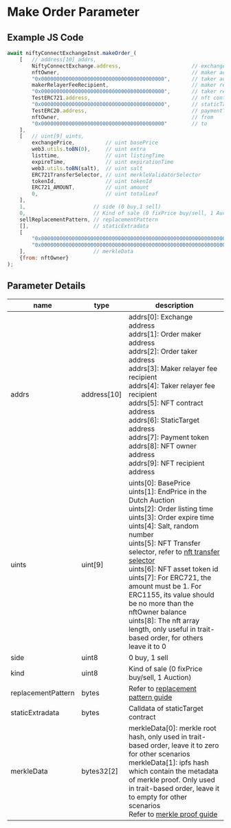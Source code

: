 # Make Order Parameter 

## Example JS Code
```js
await niftyConnectExchangeInst.makeOrder_(
    [   // address[10] addrs,
        NiftyConnectExchange.address,                       // exchange address
        nftOwner,                                           // maker address
        "0x0000000000000000000000000000000000000000",       // taker address
        makerRelayerFeeRecipient,                           // maker relayer fee recipient
        "0x0000000000000000000000000000000000000000",       // taker relayer fee recipient
        TestERC721.address,                                 // nft contract address
        "0x0000000000000000000000000000000000000000",       // staticTarget
        TestERC20.address,                                  // paymentToken
        nftOwner,                                           // from
        "0x0000000000000000000000000000000000000000"        // to
    ],
    [   // uint[9] uints,
        exchangePrice,          // uint basePrice
        web3.utils.toBN(0),     // uint extra
        listtime,               // uint listingTime
        expireTime,             // uint expirationTime
        web3.utils.toBN(salt),  // uint salt
        ERC721TransferSelector, // uint merkleValidatorSelector
        tokenId,                // uint tokenId
        ERC721_AMOUNT,          // uint amount
        0,                      // uint totalLeaf
    ],
    1,                      // side (0 buy,1 sell)
    0,                      // Kind of sale (0 fixPrice buy/sell, 1 Auction) 
    sellReplacementPattern, // replacementPattern
    [],                     // staticExtradata
    [
        "0x0000000000000000000000000000000000000000000000000000000000000000", // merkle root hash, for trait-based order
        "0x0000000000000000000000000000000000000000000000000000000000000000"  // ipfs hash which contain the metadata of merkle proof, for trait-based order
    ],                      // merkleData
    {from: nftOwner}
);
```

## Parameter Details

|  name             |  type         | description                                        |
|-------------------|---------------|----------------------------------------------------|
| addrs             | address[10]   | addrs[0]: Exchange address<br /> addrs[1]: Order maker address<br /> addrs[2]: Order taker address<br />addrs[3]: Maker relayer fee recipient<br />addrs[4]: Taker relayer fee recipient<br />addrs[5]: NFT contract address<br />addrs[6]: StaticTarget address<br />addrs[7]: Payment token<br />addrs[8]: NFT owner address<br />addrs[9]: NFT recipient address|
| uints             | uint[9]       | uints[0]: BasePrice<br />uints[1]: EndPrice in the Dutch Auction<br />uints[2]: Order listing time<br />uints[3]: Order expire time<br />uints[4]: Salt, random number<br />uints[5]: NFT Transfer selector, refer to [nft transfer selector](nft-transfer-selector.md)<br />uints[6]: NFT asset token id<br />uints[7]: For ERC721, the amount must be 1. For ERC1155, its value should be no more than the nftOwner balance<br />uints[8]: The nft array length, only useful in trait-based order, for others leave it to 0|
| side              | uint8         | 0 buy, 1 sell |
| kind              | uint8         | Kind of sale (0 fixPrice buy/sell, 1 Auction) |
| replacementPattern| bytes         | Refer to [replacement pattern guide](replacement-pattern-guide.md)   |
| staticExtradata   | bytes         | Calldata of staticTarget contract |
| merkleData        | bytes32[2]    | merkleData[0]: merkle root hash, only used in trait-based order, leave it to zero for other scenarios<br />merkleData[1]: ipfs hash which contain the metadata of merkle proof. Only used in trait-based order, leave it to empty for other scenarios<br />Refer to [merkle proof guide](merkle-proof-guide.md)|